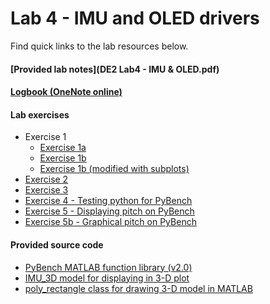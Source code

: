 # Lab 4 - IMU and OLED drivers

Find quick links to the lab resources below.

#### [Provided lab notes](DE2 Lab4 - IMU & OLED.pdf)

#### [Logbook (OneNote online)](https://imperiallondon-my.sharepoint.com/personal/bsg115_ic_ac_uk/Documents/DE%20Electronics%20Logbook/?web=1)  

#### Lab exercises
- Exercise 1
  - [Exercise 1a](ex1a.m)
  - [Exercise 1b](ex1b.m)
  - [Exercise 1b (modified with subplots)](ex1b_2.m)
- [Exercise 2](ex2.m)
- [Exercise 3](ex3.m)
- [Exercise 4 - Testing python for PyBench](lab4_ex4.py)
- [Exercise 5 - Displaying pitch on PyBench](lab4_ex5.py)
- [Exercise 5b - Graphical pitch on PyBench](lab4_ex5b.py)

#### Provided source code
- [PyBench MATLAB function library (v2.0)](PyBench.m)
- [IMU_3D model for displaying in 3-D plot](IMU_3D.m)
- [poly_rectangle class for drawing 3-D model in MATLAB](poly_rectangle.m)
